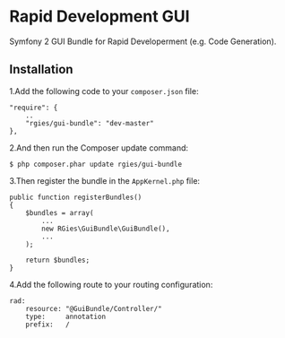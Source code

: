 Rapid Development GUI
==============================

Symfony 2 GUI Bundle for Rapid Developerment (e.g. Code Generation).

## Installation ##

1.Add the following code to your ```composer.json``` file:

    "require": {
        ..
        "rgies/gui-bundle": "dev-master"
    },

2.And then run the Composer update command:

    $ php composer.phar update rgies/gui-bundle

3.Then register the bundle in the `AppKernel.php` file:

    public function registerBundles()
    {
        $bundles = array(
            ...
            new RGies\GuiBundle\GuiBundle(),
            ...
        );

        return $bundles;
    }

4.Add the following route to your routing configuration:

    rad:
        resource: "@GuiBundle/Controller/"
        type:     annotation
        prefix:   /
